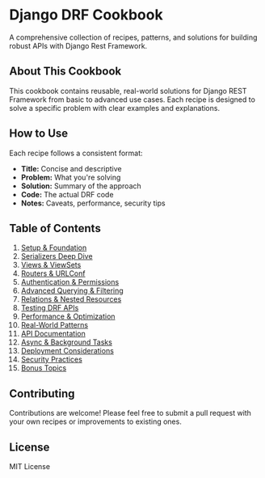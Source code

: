 # Django DRF Cookbook

A comprehensive collection of recipes, patterns, and solutions for building robust APIs with Django Rest Framework.

## About This Cookbook

This cookbook contains reusable, real-world solutions for Django REST Framework from basic to advanced use cases. Each recipe is designed to solve a specific problem with clear examples and explanations.

## How to Use

Each recipe follows a consistent format:

- **Title:** Concise and descriptive
- **Problem:** What you're solving
- **Solution:** Summary of the approach
- **Code:** The actual DRF code
- **Notes:** Caveats, performance, security tips

## Table of Contents

1. [Setup & Foundation](docs/01-setup-foundation/README.md)
2. [Serializers Deep Dive](docs/02-serializers/README.md)
3. [Views & ViewSets](docs/03-views-viewsets/README.md)
4. [Routers & URLConf](docs/04-routers-urlconf/README.md)
5. [Authentication & Permissions](docs/05-authentication-permissions/README.md)
6. [Advanced Querying & Filtering](docs/06-querying-filtering/README.md)
7. [Relations & Nested Resources](docs/07-relations-nested/README.md)
8. [Testing DRF APIs](docs/08-testing/README.md)
9. [Performance & Optimization](docs/09-performance/README.md)
10. [Real-World Patterns](docs/10-real-world-patterns/README.md)
11. [API Documentation](docs/11-api-documentation/README.md)
12. [Async & Background Tasks](docs/12-async-background/README.md)
13. [Deployment Considerations](docs/13-deployment/README.md)
14. [Security Practices](docs/14-security/README.md)
15. [Bonus Topics](docs/15-bonus/README.md)

## Contributing

Contributions are welcome! Please feel free to submit a pull request with your own recipes or improvements to existing ones.

## License

MIT License
